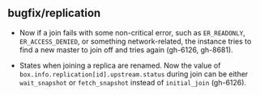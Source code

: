 ## bugfix/replication

* Now if a join fails with some non-critical error, such as `ER_READONLY`,
  `ER_ACCESS_DENIED`, or something network-related, the instance tries
  to find a new master to join off and tries again (gh-6126, gh-8681).

* States when joining a replica are renamed. Now the value of
  `box.info.replication[id].upstream.status` during join can be either
 `wait_snapshot` or `fetch_snapshot` instead of `initial_join` (gh-6126).
